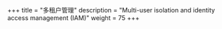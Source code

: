+++
title = "多租户管理"
description = "Multi-user isolation and identity access management (IAM)"
weight = 75
+++
